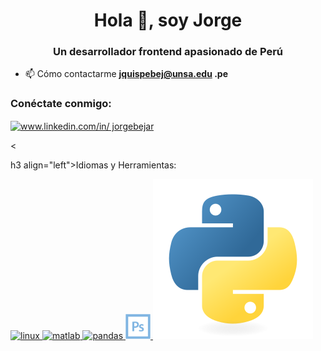 <h1 align="center">Hola 👋, soy Jorge</h1>
<h3 align="center">Un desarrollador frontend apasionado de Perú</h3>

- 📫 Cómo contactarme **jquispebej@unsa.edu .pe**

<h3 align="left">Conéctate conmigo:</h3>
<p align="left">
<a href="https://linkedin.com/in/www.linkedin.com/in /jorgebejar" target="blank"><img align="center" src="https://raw.githubusercontent.com/rahuldkjain/github-profile-readme-generator/master/src/images/icons/Social/linked -in-alt.svg" alt="www.linkedin.com/in/ jorgebejar" height="30" width="40" /></a> </p>
<

h3 align="left">Idiomas y Herramientas:</h3>
<p align="left"> <a href="https://www.linux.org/" target="_blank" rel="noreferrer"> <img src="https://raw.githubusercontent.com/ devicons/devicon/master/icons/linux/linux-original.svg" alt="linux" width="40" height="40"/> </a> <a href="https://www.mathworks. com/" target="_blank" rel="noreferrer"> <img src="https://upload.wikimedia.org/wikipedia/commons/2/21/Matlab_Logo.png" alt="matlab" width="40 " height="40"/> </a> <a href="https://pandas.pydata.org/" target="_blank" rel="noreferrer"> <img src="https://raw. githubusercontent.com/devicons/devicon/2ae2a900d2f041da66e950e4d48052658d850630/icons/pandas/pandas-original.svg" alt="pandas" width="40" height="40"/> </a> <a href="https://www. photoshop.com/en" target="_blank" rel="noreferrer"> <img src="https://raw.githubusercontent.com/devicons/devicon/master/icons/photoshop/photoshop-line.svg" alt= "photoshop" width="40" height="40"/> </a> <a href="https://www.python.org" target="_blank" rel="noreferrer"> <img src=" https://raw.githubusercontent.com/devicons/devicon/master/icons/python/python-original.svg" alt="python" ancho="40" altura="40"/></a> </p>
